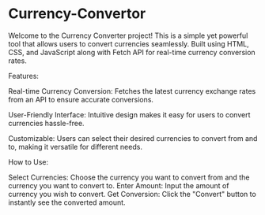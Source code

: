 # Currency-Convertor
Welcome to the Currency Converter project! This is a simple yet powerful tool that allows users to convert currencies seamlessly. Built using HTML, CSS, and JavaScript along with Fetch API for real-time currency conversion rates. 

Features:

Real-time Currency Conversion: Fetches the latest currency exchange rates from an API to ensure accurate conversions.

User-Friendly Interface: Intuitive design makes it easy for users to convert currencies hassle-free.

Customizable: Users can select their desired currencies to convert from and to, making it versatile for different needs.


How to Use:

Select Currencies: Choose the currency you want to convert from and the currency you want to convert to.
Enter Amount: Input the amount of currency you wish to convert.
Get Conversion: Click the "Convert" button to instantly see the converted amount.



